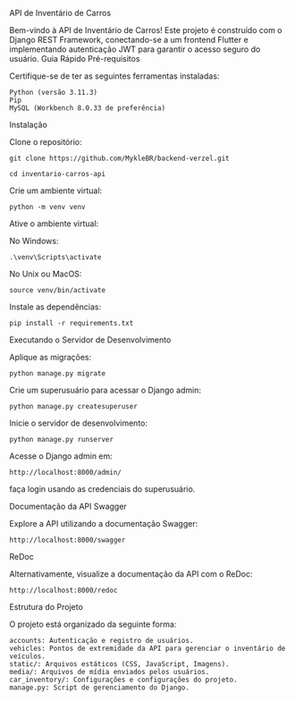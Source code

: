 API de Inventário de Carros

Bem-vindo à API de Inventário de Carros! Este projeto é construído com o Django REST Framework, conectando-se a um frontend Flutter e implementando autenticação JWT para garantir o acesso seguro do usuário.
Guia Rápido
Pré-requisitos

Certifique-se de ter as seguintes ferramentas instaladas:

    Python (versão 3.11.3)
    Pip
    MySQL (Workbench 8.0.33 de preferência)

Instalação

Clone o repositório:
    
    git clone https://github.com/MykleBR/backend-verzel.git
    
    cd inventario-carros-api

Crie um ambiente virtual:

    python -m venv venv

Ative o ambiente virtual:

No Windows:

    .\venv\Scripts\activate

No Unix ou MacOS:

    source venv/bin/activate

Instale as dependências:

    pip install -r requirements.txt



Executando o Servidor de Desenvolvimento

Aplique as migrações:

    python manage.py migrate

Crie um superusuário para acessar o Django admin:

    python manage.py createsuperuser

Inicie o servidor de desenvolvimento:

    python manage.py runserver

Acesse o Django admin em:
    
    http://localhost:8000/admin/
    
faça login usando as credenciais do superusuário.

Documentação da API
Swagger

Explore a API utilizando a documentação Swagger:

    http://localhost:8000/swagger

ReDoc

Alternativamente, visualize a documentação da API com o ReDoc:

    http://localhost:8000/redoc

Estrutura do Projeto

O projeto está organizado da seguinte forma:

    accounts: Autenticação e registro de usuários.
    vehicles: Pontos de extremidade da API para gerenciar o inventário de veículos.
    static/: Arquivos estáticos (CSS, JavaScript, Imagens).
    media/: Arquivos de mídia enviados pelos usuários.
    car_inventory/: Configurações e configurações do projeto.
    manage.py: Script de gerenciamento do Django.
